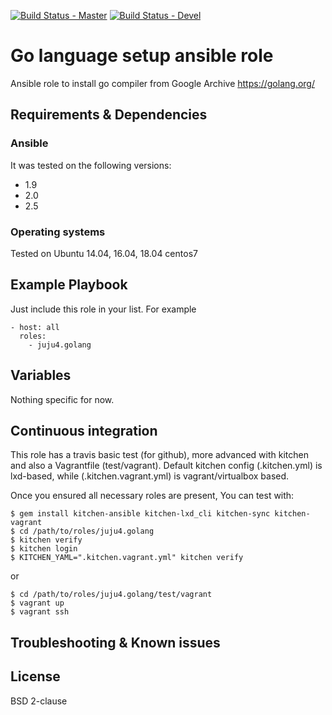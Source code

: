 [![Build Status - Master](https://travis-ci.org/juju4/ansible-golang.svg?branch=master)](https://travis-ci.org/juju4/ansible-golang)
[![Build Status - Devel](https://travis-ci.org/juju4/ansible-golang.svg?branch=devel)](https://travis-ci.org/juju4/ansible-golang/branches)
# Go language setup ansible role

Ansible role to install go compiler from Google Archive
https://golang.org/

## Requirements & Dependencies

### Ansible
It was tested on the following versions:
 * 1.9
 * 2.0
 * 2.5

### Operating systems

Tested on Ubuntu 14.04, 16.04, 18.04 centos7

## Example Playbook

Just include this role in your list.
For example

```
- host: all
  roles:
    - juju4.golang
```

## Variables

Nothing specific for now.

## Continuous integration

This role has a travis basic test (for github), more advanced with kitchen and also a Vagrantfile (test/vagrant).
Default kitchen config (.kitchen.yml) is lxd-based, while (.kitchen.vagrant.yml) is vagrant/virtualbox based.

Once you ensured all necessary roles are present, You can test with:
```
$ gem install kitchen-ansible kitchen-lxd_cli kitchen-sync kitchen-vagrant
$ cd /path/to/roles/juju4.golang
$ kitchen verify
$ kitchen login
$ KITCHEN_YAML=".kitchen.vagrant.yml" kitchen verify
```
or
```
$ cd /path/to/roles/juju4.golang/test/vagrant
$ vagrant up
$ vagrant ssh
```

## Troubleshooting & Known issues


## License

BSD 2-clause

